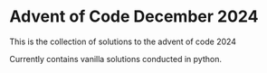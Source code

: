 # Advent of Code December 2024

This is the collection of solutions to the advent of code 2024 

Currently contains vanilla solutions conducted in python.
